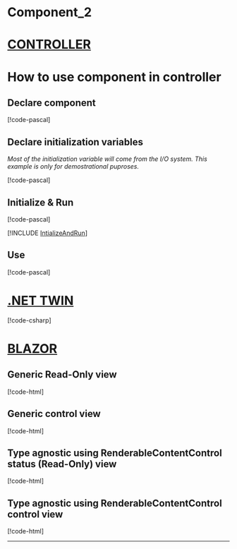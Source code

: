 # Component_2

# [CONTROLLER](#tab/controller)

# How to use component in controller

## Declare component
[!code-pascal[](../app/src/Documentation/Component_2.st?name=ComponentDeclaration)]

## Declare initialization variables

*Most of the initialization variable will come from the I/O system. This example is only for demostrational puproses.*

[!code-pascal[](../app/src/Documentation/Component_2.st?name=InitializationArgumentsDeclaration)]

## Initialize & Run

[!code-pascal[](../app/src/Documentation/Component_2.st?name=Initialization)]

[!INCLUDE [IntializeAndRun](../../../docfx/articles/notes/CYCLIC_UPDATE_NOTICE.md)]

## Use
[!code-pascal[](../app/src/Documentation/Component_2.st?name=Usage)]

# [.NET TWIN](#tab/twin)


[!code-csharp[](../app/ix-blazor/Pages/Component_2.razor?name=WriteTaskDurationToConsole)]


# [BLAZOR](#tab/blazor)

## Generic Read-Only view 

[!code-html[](../app/ix-blazor/Pages/Component_2.razor?name=GenericComponentStatusView)]

## Generic control view 

[!code-html[](../app/ix-blazor/Pages/Component_2.razor?name=GenericComponentCommandView)]

## Type agnostic using RenderableContentControl status (Read-Only) view

[!code-html[](../app/ix-blazor/Pages/Component_2.razor?name=RccComponentStatusView)]


## Type agnostic using RenderableContentControl control view

[!code-html[](../app/ix-blazor/Pages/Component_2.razor?name=RccComponentCommandView)]

---
